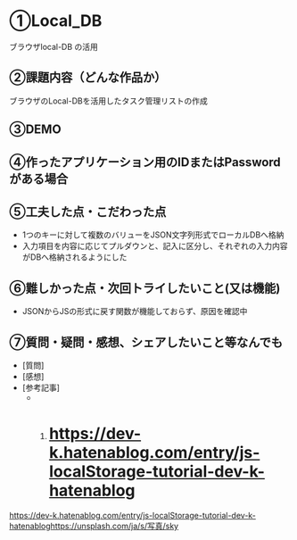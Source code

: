# ①Local_DB
ブラウザlocal-DB の活用

## ②課題内容（どんな作品か）

ブラウザのLocal-DBを活用したタスク管理リストの作成

## ③DEMO

## ④作ったアプリケーション用のIDまたはPasswordがある場合


## ⑤工夫した点・こだわった点
- 1つのキーに対して複数のバリューをJSON文字列形式でローカルDBへ格納
- 入力項目を内容に応じてプルダウンと、記入に区分し、それぞれの入力内容がDBへ格納されるようにした
   
## ⑥難しかった点・次回トライしたいこと(又は機能)
- JSONからJSの形式に戻す関数が機能しておらず、原因を確認中

## ⑦質問・疑問・感想、シェアしたいこと等なんでも

- [質問]　
- [感想]　
- [参考記事]
  - 1. # https://dev-k.hatenablog.com/entry/js-localStorage-tutorial-dev-k-hatenablog

https://dev-k.hatenablog.com/entry/js-localStorage-tutorial-dev-k-hatenabloghttps://unsplash.com/ja/s/写真/sky
